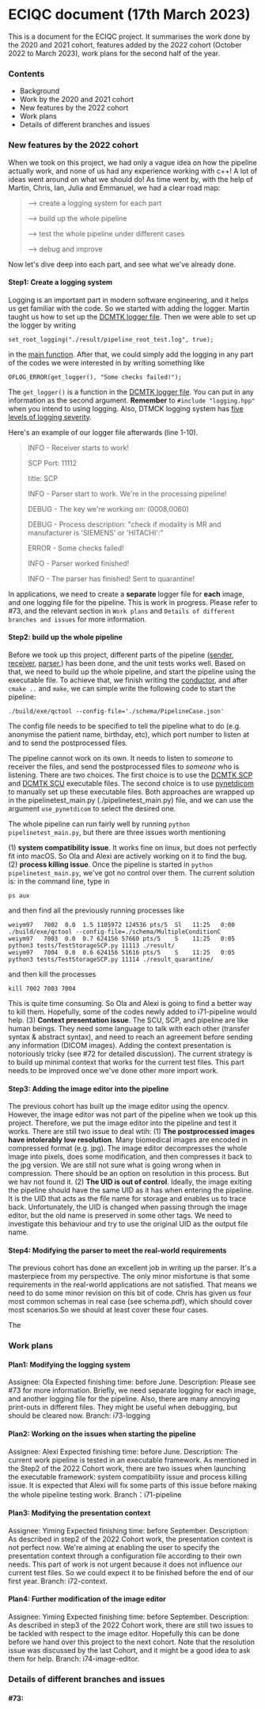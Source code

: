# ECIQC document (17th March 2023)

This is a document for the ECIQC project. It summarises the work done by the 2020 and 2021 cohort, features added by the 2022 cohort (October 2022 to March 2023), work plans for the second half of the year.

### Contents
* Background
* Work by the 2020 and 2021 cohort 
* New features by the 2022 cohort
* Work plans
* Details of different branches and issues

### New features by the 2022 cohort
When we took on this project, we had only a vague idea on how the pipeline actually work, and none of us had any experience working with c++! A lot of ideas went around on what we should do! As time went by, with the help of Martin, Chris, Ian, Julia and Emmanuel, we had a clear road map:

> --> create a logging system for each part
> 
> --> build up the whole pipeline
>    
> --> test the whole pipeline under different cases
>    
> --> debug and improve

Now let's dive deep into each part, and see what we've already done.

#### Step1: Create a logging system

Logging is an important part in modern software engineering, and it helps us get familiar with the code. So we started with adding the logger. Martin taught us how to set up the [DCMTK logger file](./src/logging.cpp). Then we were able to set up the logger by writing
```
set_root_logging("./result/pipeline_root_test.log", true);
```

in the [main function](./exe/qctool.cpp). After that, we could simply add the logging in any part of the codes we were interested in by writing something like
```
OFLOG_ERROR(get_logger(), "Some checks failed!");
```

The `get_logger()` is a function in the [DCMTK logger file](./src/logging.cpp). You can put in any information as the second argument. **Remember** to `#include "logging.hpp"` when you intend to using logging. Also, DTMCK logging system has [five levels of logging severity](https://support.dcmtk.org/docs-dcmrt/classOFLogger.html).

Here's an example of our logger file afterwards (line 1-10).
>INFO - Receiver starts to work!
>
>SCP Port: 11112
>
>title: SCP
>
>INFO - Parser start to work. We're in the processing pipeline!
>
>DEBUG - The key we're working on: (0008,0060)
>
>DEBUG - Process description: "check if modality is MR and manufacturer is 'SIEMENS' or 'HITACHI':"
>
>ERROR - Some checks failed!
>
>INFO - Parser worked finished!
>
>INFO - The parser has finished! Sent to quarantine!

In applications, we need to create a **separate** logger file for **each** image, and one logging file for the pipeline. This is work in progress. Please refer to #73, and the relevant section in `Work plans` and  `Details of different branches and issues` for more information.

#### Step2: build up the whole pipeline
Before we took up this project, different parts of the pipeline ([sender](./src/communication/Sender.cpp), [receiver](./src/communication/Receiver.cpp), [parser](./src/parsing/Parser.cpp),) has been done, and the unit tests works well. Based on that, we need to build up the whole pipeline, and start the pipeline using the executable file. To achieve that, we finish writing the [conductor](./src/Conductor.cpp), and after `cmake ..` and `make`, we can simple write the following code to start the pipeline:

```
./build/exe/qctool --config-file='./schema/PipelineCase.json'
```
The config file needs to be specified to tell the pipeline what to do (e.g. anonymise the patient name, birthday, etc), which port number to listen at and to send the postprocessed files.

The pipeline cannot work on its own. It needs to listen to *someone* to receiver the files, and send the postprocessed files to *someone* who is listening. There are two choices. The first choice is to use the [DCMTK SCP](https://support.dcmtk.org/docs/storescp.html) and [DCMTK SCU](https://support.dcmtk.org/docs/storescu.html) executable files. The second choice is to use [pynetdicom](https://github.com/pydicom/pynetdicom) to manually set up these executable files. Both approaches are wrapped up in the pipelinetest_main.py (./pipelinetest_main.py) file, and we can use the argument `use_pynetdicom` to select the desired one. 

The whole pipeline can run fairly well by running `python pipelinetest_main.py`, but there are three issues worth mentioning

(1) **system compatibility issue**. It works fine on linux, but does not perfectly fit into macOS. So Ola and Alexi are actively working on it to find the bug.
(2) **process killing issue**. Once the pipeline is started in `python pipelinetest_main.py`, we've got no control over them. The current solution is: in the command line, type in
```
ps aux
```
and then find all the previously running processes like
```
weiym97   7002  0.0  1.5 1105972 124536 pts/5  Sl   11:25   0:00 ./build/exe/qctool --config-file=./schema/MultipleConditionC
weiym97   7003  0.0  0.7 624156 57660 pts/5    S    11:25   0:05 python3 tests/TestStorageSCP.py 11113 ./result/
weiym97   7004  0.0  0.6 624156 51616 pts/5    S    11:25   0:05 python3 tests/TestStorageSCP.py 11114 ./result_quarantine/
```
and then kill the processes
```
kill 7002 7003 7004
```
This is quite time consuming. So Ola and Alexi is going to find a better way to kill them. Hopefully, some of the codes newly added to i71-pipeline would help.
(3) **Context presentation issue**. The SCU, SCP, and pipeline are like human beings. They need some language to talk with each other (transfer syntax & abstract syntax), and need to reach an agreement before sending any information (DICOM images). Adding the context presentation is notoriously tricky (see #72 for detailed discussion). The current strategy is to build up minimal context that works for the current test files. This part needs to be improved once we've done other more import work.

#### Step3: Adding the image editor into the pipeline
The previous cohort has built up the image editor using the opencv. However, the image editor was not part of the pipeline when we took up this project. Therefore, we put the image editor into the pipeline and test it works. There are still two issue to deal wtih:
(1) **The postprocessed images have intolerably low resolution**. Many biomedical images are encoded in compressed format (e.g. jpg). The image editor decompresses the whole image into pixels, does some modification, and then compresses it back to the jpg version. We are still not sure what is going wrong when in compression. There should be an option on resolution in this process. But we hav not found it.
(2) **The UID is out of control**. Ideally, the image exiting the pipeline should have the same UID as it has when entering the pipeline. It is the UID that acts as the file name for storage and enables us to trace back. Unfortunately, the UID is changed when passing through the image editor, but the old name is preserved in some other tags. We need to investigate this behaviour and try to use the original UID as the output file name.

#### Step4: Modifying the parser to meet the real-world requirements
The previous cohort has done an excellent job in writing up the parser. It's a masterpiece from my perspective. The only minor misfortune is that some requirements in the real-world applications are not satisfied. That means we need to do some minor revision on this bit of code. Chris has given us four most common schemas in real case (see schema.pdf), which should cover most scenarios.So we should at least cover these four cases.

The 

### Work plans
#### Plan1: Modifying the logging system
Assignee: Ola
Expected finishing time: before June.
Description: Please see #73 for more information. Briefly, we need separate logging for each image, and another logging file for the pipeline. Also, there are many annoying print-outs in different files. They might be useful when debugging, but should be cleared now.
Branch: i73-logging

#### Plan2: Working on the issues when starting the pipeline
Assignee: Alexi
Expected finishing time: before June.
Description: The current work pipeline is tested in an executable framework. As mentioned in the Step2 of the 2022 Cohort work, there are two issues when launching the executable framework: system compatibility issue and process killing issue. It is expected that Alexi will fix some parts of this issue before making the whole pipeline testing work.
Branch：i71-pipeline

#### Plan3: Modifying the presentation context
Assignee: Yiming
Expected finishing time: before September.
Description: As described in step2 of the 2022 Cohort work, the presentation context is not perfect now. We're aiming at enabling the user to specify the presentation context through a configuration file according to their own needs. This part of work is not urgent because it does not influence our current test files. So we could expect it to be finished before the end of our first year.
Branch: i72-context.

#### Plan4: Further modification of the image editor
Assignee: Yiming
Expected finishing time: before September.
Description: As described in step3 of the 2022 Cohort work, there are still two issues to be tackled with respect to the image editor. Hopefully this can be done before we hand over this project to the next cohort. Note that the resolution issue was discussed by the last Cohort, and it might be a good idea to ask them for help.
Branch: i74-image-editor.

### Details of different branches and issues
#### #73: 
